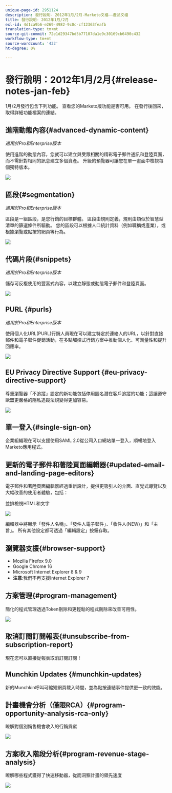 ```yaml
---
unique-page-id: 2951124
description: 發行說明- 2012年1月/2月-Marketo文檔——產品文檔
title: 發行說明- 2012年1月/2月
exl-id: 4d1ca9b6-e269-4982-9c0c-cf12363feafb
translation-type: tm+mt
source-git-commit: 72e1d29347bd5b77107da1e9c30169cb6490c432
workflow-type: tm+mt
source-wordcount: '432'
ht-degree: 0%

---
```


# 發行說明：2012年1月/2月{#release-notes-jan-feb}

1月/2月發行包含下列功能。 查看您的Marketo版功能是否可用。 在發行後回來，取得詳細功能檔案的連結。

## 進階動態內容{#advanced-dynamic-content}

_適用於Pro和Enterprise版本_

使用進階的動態內容，您就可以建立與受眾相關的精彩電子郵件通訊和登陸頁面，而不需針對相同的訊息建立多個資產。 升級的預覽器可讓您在單一畫面中檢視每個獨特版本。

![](assets/image2014-9-23-9-3a50-3a27.png)

## 區段{#segmentation}

_適用於Pro和Enterprise版本_

區段是一組區段，是您行銷的目標群體。 區段由規則定義，規則由類似於智慧型清單的篩選條件所驅動。 您的區段可以根據人口統計資料（例如職稱或產業），或根據瀏覽或點按的網頁等行為。

![](assets/image2014-9-23-9-3a50-3a42.png)

## 代碼片段{#snippets}

_適用於Pro和Enterprise版本_

儲存可反複使用的豐富式內容，以建立靜態或動態電子郵件和登陸頁面。

![](assets/image2014-9-23-9-3a50-3a58.png)

## PURL {#purls}

_適用於Pro和Enterprise版本_

使用個人化URL(PURL)行銷人員現在可以建立特定於連絡人的URL，以針對直接郵件和電子郵件促銷活動，在多點觸控式行銷方案中推動個人化、可測量性和提升回應率。

![](assets/image2014-9-23-9-3a51-3a11.png)

## EU Privacy Directive Support {#eu-privacy-directive-support}

尊重瀏覽器「不追蹤」設定的新功能包括停用匿名潛在客戶追蹤的功能；這讓遵守歐盟更嚴格的隱私追蹤法規變得更加容易。

![](assets/image2014-9-23-9-3a51-3a32.png)

## 單一登入{#single-sign-on}

企業組織現在可以支援使用SAML 2.0從公司入口網站單一登入，順暢地登入Marketo應用程式。

## 更新的電子郵件和著陸頁面編輯器{#updated-email-and-landing-page-editors}

電子郵件和著陸頁面編輯器經過重新設計，提供更吸引人的介面、直覺式導覽以及大幅改善的使用者體驗，包括：

並排檢視HTML和文字

![](assets/image2014-9-23-9-3a51-3a54.png)

編輯器中將顯示「發件人名稱」、「發件人電子郵件」、「收件人(NEW)」和「主旨」。 所有其他設定都可透過「編輯設定」按鈕存取。

## 瀏覽器支援{#browser-support}

* Mozilla Firefox 9.0
* Google Chrome 16
* Microsoft Internet Explorer 8 &amp; 9
* **注意**:我們不再支援Internet Explorer 7

## 方案管理{#program-management}

簡化的程式管理透過Token刪除和更輕鬆的程式刪除來改善可用性。

![](assets/image2014-9-23-9-3a52-3a11.png)

## 取消訂閱訂閱報表{#unsubscribe-from-subscription-report}

現在您可以直接從報表取消訂閱訂閱！

## Munchkin Updates {#munchkin-updates}

新的Munchkin呼叫可縮短網頁載入時間，並為點按連結事件提供更一致的效能。

## 計畫機會分析（僅限RCA）{#program-opportunity-analysis-rca-only}

瞭解對個別銷售機會收入的行銷貢獻

![](assets/image2014-9-23-9-3a52-3a30.png)

## 方案收入階段分析{#program-revenue-stage-analysis}

瞭解哪些程式獲得了快速移動器，從而洞察計畫的領先速度

![](assets/image2014-9-23-9-3a52-3a47.png)
